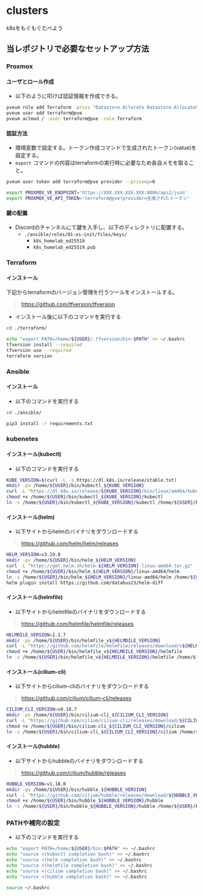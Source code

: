 # clusters
k8sをもぐもぐたべよう

## 当レポジトリで必要なセットアップ方法
### Proxmox
#### ユーザとロール作成
- 以下のように叩けば認証情報を作成できる。
```bash
pveum role add Terraform -privs "Datastore.Allocate Datastore.AllocateSpace Datastore.AllocateTemplate Datastore.Audit Pool.Allocate Sys.Audit Sys.Console Sys.Modify SDN.Use VM.Allocate VM.Audit VM.Clone VM.Config.CDROM VM.Config.Cloudinit VM.Config.CPU VM.Config.Disk VM.Config.HWType VM.Config.Memory VM.Config.Network VM.Config.Options VM.Migrate VM.Monitor VM.PowerMgmt User.Modify"
pveum user add terraform@pve
pveum aclmod / -user terraform@pve -role Terraform
```

#### 認証方法
- 環境変数で設定する。トークン作成コマンドで生成されたトークン(value)を設定する。
- `export` コマンドの内容はterraformの実行時に必要なため各自メモを取ること。
```bash
pveum user token add terraform@pve provider --privsep=0

export PROXMOX_VE_ENDPOINT='https://XXX.XXX.XXX.XXX:8006/api2/json'
export PROXMOX_VE_API_TOKEN='terraform@pve!provider=生成されたトークン'
```

#### 鍵の配置
- Discordのチャンネルにて鍵を入手し、以下のディレクトリに配置する。
    - `./ansible/roles/01-os-init/files/keys/`
        - `k8s_homelab_ed25519`
        - `k8s_homelab_ed25519.pub`

### Terraform
#### インストール
下記からterraformのバージョン管理を行うツールをインストールする。
> https://github.com/tfversion/tfversion

- インストール後に以下のコマンドを実行する
```bash
cd ./terraform/

echo "export PATH=/home/${USER}/.tfversion/bin:$PATH" >> ~/.bashrc
tfversion install --required
tfversion use --required
terraform version
```

### Ansible
#### インストール
- 以下のコマンドを実行する
```bash
cd ./ansible/

pip3 install -r requirements.txt
```

### kubenetes
#### インストール(kubectl)
- 以下のコマンドを実行する
```bash
KUBE_VERSION=$(curl -L -s https://dl.k8s.io/release/stable.txt)
mkdir -pv /home/${USER}/bin/kubectl_${KUBE_VERSION}
curl -L "https://dl.k8s.io/release/${KUBE_VERSION}/bin/linux/amd64/kubectl" -o /home/${USER}/bin/kubectl_${KUBE_VERSION}/kubectl
chmod +x /home/${USER}/bin/kubectl_${KUBE_VERSION}/kubectl
ln -s /home/${USER}/bin/kubectl_${KUBE_VERSION}/kubectl /home/${USER}/bin/kubectl
```

#### インストール(helm)
- 以下サイトからhelmのバイナリをダウンロードする
> https://github.com/helm/helm/releases
```bash
HELM_VERSION=v3.19.0
mkdir -pv /home/${USER}/bin/helm_${HELM_VERSION}
curl -L "https://get.helm.sh/helm-${HELM_VERSION}-linux-amd64.tar.gz" | tar -xz -C /home/${USER}/bin/helm_${HELM_VERSION}
chmod +x /home/${USER}/bin/helm_${HELM_VERSION}/linux-amd64/helm
ln -s /home/${USER}/bin/helm_${HELM_VERSION}/linux-amd64/helm /home/${USER}/bin/helm
helm plugin install https://github.com/databus23/helm-diff
```

#### インストール(helmfile)
- 以下サイトからhelmfileのバイナリをダウンロードする
> https://github.com/helmfile/helmfile/releases
```bash
HELMDILE_VERSION=1.1.7
mkdir -pv /home/${USER}/bin/helmfile_v${HELMDILE_VERSION}
curl -L "https://github.com/helmfile/helmfile/releases/download/v${HELMDILE_VERSION}/helmfile_${HELMDILE_VERSION}_linux_amd64.tar.gz" | tar -xz -C /home/${USER}/bin/helmfile_v${HELMDILE_VERSION}
chmod +x /home/${USER}/bin/helmfile_v${HELMDILE_VERSION}/helmfile
ln -s /home/${USER}/bin/helmfile_v${HELMDILE_VERSION}/helmfile /home/${USER}/bin/helmfile
```

#### インストール(cilium-cli)
- 以下サイトからcilium-cliのバイナリをダウンロードする
> https://github.com/cilium/cilium-cli/releases
```bash
CILIUM_CLI_VERSION=v0.18.7
mkdir -pv /home/${USER}/bin/cilium-cli_${CILIUM_CLI_VERSION}
curl -L "https://github.com/cilium/cilium-cli/releases/download/${CILIUM_CLI_VERSION}/cilium-linux-amd64.tar.gz" | tar -xz -C /home/${USER}/bin/cilium-cli_${CILIUM_CLI_VERSION}
chmod +x /home/${USER}/bin/cilium-cli_${CILIUM_CLI_VERSION}/cilium
ln -s /home/${USER}/bin/cilium-cli_${CILIUM_CLI_VERSION}/cilium /home/${USER}/bin/cilium
```

#### インストール(hubble)
- 以下サイトからhubbleのバイナリをダウンロードする
> https://github.com/cilium/hubble/releases
```bash
HUBBLE_VERSION=v1.18.0
mkdir -pv /home/${USER}/bin/hubble_${HUBBLE_VERSION}
curl -L "https://github.com/cilium/hubble/releases/download/${HUBBLE_VERSION}/hubble-linux-amd64.tar.gz" | tar -xz -C /home/${USER}/bin/hubble_${HUBBLE_VERSION}
chmod +x /home/${USER}/bin/hubble_${HUBBLE_VERSION}/hubble
ln -s /home/${USER}/bin/hubble_${HUBBLE_VERSION}/hubble /home/${USER}/bin/hubble
```

### PATHや補完の設定
- 以下のコマンドを実行する
```bash
echo "export PATH=/home/${USER}/bin:$PATH" >> ~/.bashrc
echo "source <(kubectl completion bash)" >> ~/.bashrc
echo "source <(helm completion bash)" >> ~/.bashrc
echo "source <(helmfile completion bash)" >> ~/.bashrc
echo "source <(cilium completion bash)" >> ~/.bashrc
echo "source <(hubble completion bash)" >> ~/.bashrc

source ~/.bashrc
```
